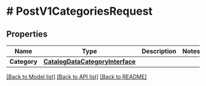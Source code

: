 # # PostV1CategoriesRequest


## Properties 


Name | Type | Description | Notes
------------ | ------------- | ------------- | -------------
**Category**| [**CatalogDataCategoryInterface**](CatalogDataCategoryInterface.md) |   |


[[Back to Model list]](../../README.md#models) [[Back to API list]](../../README.md#endpoints) [[Back to README]](../../README.md)


